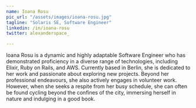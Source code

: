 ```yaml
---
name: Ioana Rosu
pic_url: "/assets/images/ioana-rosu.jpg"
tagline: "Solaris SE, Software Engineer"
linkedin: /in/ioana-rosu
twitter: alexanderspace_

---
```

Ioana Rosu is a dynamic and highly adaptable Software Engineer who has demonstrated proficiency in a diverse range of technologies, including Elixir, Ruby on Rails, and AWS. Currently based in Berlin, she is dedicated to her work and passionate about exploring new projects. Beyond her professional endeavours, she also actively engages in volunteer work. However, when she seeks a respite from her busy schedule, she can often be found cycling beyond the confines of the city, immersing herself in nature and indulging in a good book.